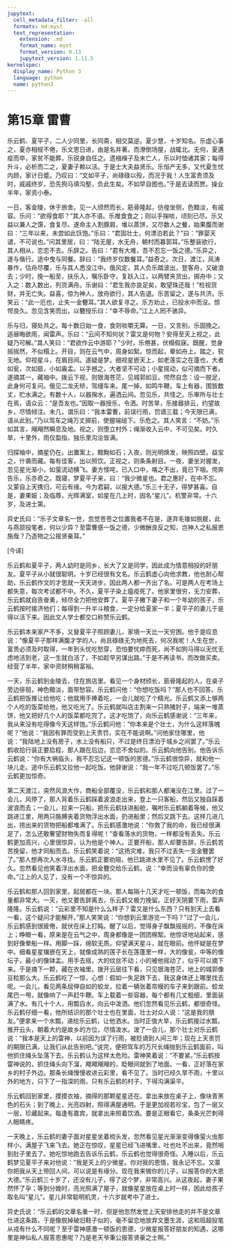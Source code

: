 ```yaml
---
jupytext:
  cell_metadata_filter: -all
  formats: md:myst
  text_representation:
    extension: .md
    format_name: myst
    format_version: 0.13
    jupytext_version: 1.11.5
kernelspec:
  display_name: Python 3
  language: python
  name: python3
---
```

# 第15章 雷曹

乐云鹤、夏平子，二人少同里，长同斋，相交莫逆。夏少慧，十岁知名。乐虚心事之，夏亦相规不倦，乐文思日进，由是名并著。而潦倒场屋，战辄北。无何，夏遘疫而卒，家贫不能葬，乐锐身自任之。遗襁褓子及未亡人，乐以时恤诸其家；每得升斗，必析而二之，夏妻子赖以活。于是士大夫益贤乐。乐恒产无多，又代夏生忧内顾，家计日蹙。乃叹曰：“文如平子，尚碌碌以殁，而况于我！人生富贵须及时，戚戚终岁，恐先狗马填沟壑，负此生矣。不如早自图也。”于是去读而贾。操业半年，家资小泰。

一日，客金陵，休于旅舍。见一人颀然而长，筋骨隆起，彷徨坐侧，色黯淡，有戚容。乐问：“欲得食耶？”其人亦不语。乐推食食之；则以手掬啖，顷刻已尽。乐又益以兼人之馔，食复尽。遂命主人割豚肩，堆以蒸饼，又尽数人之餐，始果腹而谢曰：“三年以来，未尝如此饫饱。”乐曰：“君固壮士，何漂泊若此？”曰：“罪婴天谴，不可说也。”问其里居，曰：“陆无屋，水无舟，朝村而暮郭耳。”乐整装欲行，其人相从，恋恋不去。乐辞之。告曰：“君有大难，吾不忍忘一饭之德。”乐异之，遂与偕行。途中曳与同餐。辞曰：“我终岁仅数餐耳。”益奇之。次日，渡江，风涛暴作，估舟尽覆，乐与其人悉没江中。俄风定，其人负乐踏波出，登客舟，又破浪去；少时，挽一船至，扶乐入，嘱乐卧守，复跃入江，以两臂夹货出，掷舟中；又入之：数入数出，列货满舟。乐谢曰：“君生我亦良足矣，敢望珠还哉！”检视货财，并无亡失。益喜，惊为神人，放舟欲行，其人告退。乐苦留之，遂与共济。乐笑云：“此一厄也，止失一金簪耳。”其人欲复寻之。乐方劝止，已投水中而没。惊愕良久。忽见含笑而出，以簪授乐曰：“幸不辱命。”江上人罔不骇异。

乐与归，寝处共之。每十数日始一食，食则啖嚼无算。一日，又言别，乐固挽之。适昼晦欲雨，闻雷声。乐曰：“云间不知何状？雷又是何物？安得至天上视之，此疑乃可解。”其人笑曰：“君欲作云中游耶？”少时，乐倦甚，伏榻假寐。既醒，觉身摇摇然，不似榻上。开目，则在云气中，周身如絮。惊而起，晕如舟上。踏之，软无地。仰视星斗，在眉目间。遂疑是梦。细视星嵌天上，如老莲实之在蓬也，大者如瓮，次如瓿，小如盎盂。以手撼之，大者坚不可动；小星摇动，似可摘而下者。遂摘其一，藏袖中。拨云下视，则银海苍茫，见城郭如豆。愕然自念：设一脱足，此身何可复问。俄见二龙夭矫，驾缦车来。尾一掉，如鸣牛鞭。车上有器，围皆数丈，贮水满之。有数十人，以器掬水，遍洒云间。忽见乐，共怪之。乐审所与壮士在焉，语众云：“是吾友也。”因取一器授乐，令洒。时苦旱，乐接器排云，约望故乡，尽情倾注。未几，谓乐曰：“我本雷曹，前误行雨，罚谪三载；今天限已满，请从此别。”乃以驾车之绳万丈掷前，使握端缒下。乐危之。其人笑言：“不妨。”乐如其言，飗飗然瞬息及地。视之，则堕立村外；绳渐收入云中，不可见矣。时久旱，十里外，雨仅盈指，独乐里沟浍皆满。

归探袖中，摘星仍在。出置案上，黯黝如石；入夜，则光明焕发，映照四壁。益宝之，什袭而藏。每有佳客，出以照饮。正视之，则条条射目。一夜，妻坐对握发，忽见星光渐小，如萤流动横飞。妻方怪咤，已入口中，咯之不出，竟已下咽。愕奔告乐，乐亦奇之。既寝，梦夏平子来，曰：“我少微星也。君之惠好，在中不忘。又蒙自上天携归，可云有缘。今为君嗣，以报大德。”乐三十无子，得梦甚喜。自是，妻果娠；及临蓐，光辉满室，如星在几上时，因名“星儿”。机警非常。十六岁，及进士第。

异史氏曰：“乐子文章名一世，忽觉苍苍之位置我者不在是，遂弃毛锥如脱屣，此与燕颔投笔者，何以少异？至雷曹感一饭之德，少微酬良反之知，岂神人之私报恩施哉？乃造物之公报贤豪耳。”

[今译]

乐云鹤和夏平子，两人幼时是同乡，长大了又是同学，因此成为情意相投的好朋友。夏平子从小就很聪明，十岁已经很有文名。乐云鹤虚心向他求教，他也耐心帮助，乐云鹤作文的才思就一天天进步。因此两人都一齐出了名。可是两人在考场上都失意，每次考试都不中。不久，夏平子染上瘟疫死了。他家里很穷，无力安葬，乐云鹤就自告奋勇，倾尽全力把他安葬了。夏平子撇下妻子和一个年幼的孩子，乐云鹤按时接济他们；每得到一升半斗粮食，一定分给夏家一半；夏平子的妻儿于是得以活下来。因此文人学士都交口称赞乐云鹤。

乐云鹤本来家产不多，又替夏平子照顾妻儿，家境一天比一天穷困。他于是叹息说：“像夏平子那样满腹才学的人，尚且碌碌无为地死去，何况我呢！人生在世，富贵必须及时取得，一年到头忧吃愁穿，恐怕要忧瘁而死，尚不如狗马得以无忧无虑地活到老，这一生就白活了，不如趁早另谋出路。”于是不再读书，而改做买卖。经营了半年，家中资财稍稍富裕。

一天，乐云鹤到金陵去，住在旅店里。看见一个身材颀长，筋骨隆起的人，在桌子旁边徘徊，神色黯淡，面带愁容。乐云鹤问他：“你想吃饭吗？”那人也不回答。乐云鹤把饭推让给他吃；他就用手捧着吃，一会儿就吃了个精光。乐云鹤又添上够两个人吃的饭菜给他，他又吃光了。乐云鹤就叫店主割来一只熟猪肘子，端来一堆蒸饼，他又把好几个人的饭菜都吃完了。这才吃饱了，向乐云鹤感谢说：“三年来，我从来没有吃得像今天这样饱。”乐云鹤问他：“你本来是个壮士，为什么这样落魄呢？”他说：“我因有罪而受到上天责罚，实在不能说啊。”问他家住哪里，他说：“我陆地上没有房子，水上没有船只，不过是终日漂泊于城乡之间罢了。”乐云鹤收拾行装正要启程，那人跟在后边，恋恋不舍似的。乐云鹤向他告别。他告诉乐云鹤说：“你有大祸临头，我不忍忘记这一顿饭的恩德。”乐云鹤很惊异，就和他一块儿走。途中乐云鹤又拉他一起吃饭。他辞谢说：“我一年不过吃几顿饭罢了。”乐云鹤更加惊奇。

第二天渡江，突然风浪大作，商船全部覆没，乐云鹤和那人都淹没在江里。过了一会儿，风停了，那人背着乐云鹤踩着波浪走出来，登上一只客船，然后又独自踩着波浪而去；一会儿，拉来一只船，把乐云鹤扶进船舱，嘱咐乐云鹤躺着等候，他又跳进江里，用两只胳膊夹着货物浮出水面，扔进船里；然后又跳下去。这样几进几出，捞出来的货物把船都堆满了。乐云鹤感激地说：“你救了我的命，我已经很满足了，怎么还敢奢望财物失而复得呢！”查看落水的货物，一样都没有丢失。乐云鹤更加高兴，心里很惊异，认为他是个神人。正要开船，那人却要告辞，乐云鹤苦苦挽留，他才同船而去。乐云鹤笑着说：“这扬灾难，我只不过丢失一支金簪罢了。”那人想再次入水寻找。乐云鹤正要劝阻，他已跳进水里不见了。乐云鹤愣了好久。忽然看见他笑着浮出水面，把金簪交给乐云鹤，说：“幸而没有辜负你的使命。”江上的人见了，没有一个不惊异的。

乐云鹤和那人回到家里，起居都在一块。那人每隔十几天才吃一顿饭，而每次的食量都非常大。一天，他又要告辞离去，乐云鹤又极力挽留。正好天阴要下雨，雷声隆隆。乐云鹤说：“云彩里不知是什么么样子？雷又是什么东西？只有到天上去看一看，这个疑问才能解开。”那人笑笑说：“你想到云里游览一下吗？”过了一会儿，乐云鹤感到很疲倦，就伏在床上打盹。醒了以后，觉得身子飘飘摇摇的，不像在床上；睁眼一看，原来是在云气之中，周身都像是一团团棉絮。他惊讶地站起来，感到好像晕船一样。用脚一踩，绵软无质。仰望满天星斗，就在眼前。他怀疑是在梦中。细看星星镶嵌在天上，就像成熟的莲子长在莲蓬里一样，大的像瓮，中等的像坛子，最小的像钵盂。用手去摇，大的纹丝不动；小的被他摇动了，似乎可以摘下来。于是摘下一颗，藏在衣袖里。拨开云层往下看，只见银海苍茫，地上的城郭像豆粒那么大。乐云鹤吃了一惊，心想：假如一失足跌下去，我这身体还上哪里找去呢。一会儿，看见两条屈伸自如的蛟龙，拉着一辆张着帘幔的车子来到跟前。蛟龙尾巴一甩，就像响了一声赶牛鞭。车上载着一些容器，每个都有几丈粗细，里面装满了水。有几十个人，用瓢舀水，向云中泼洒。他们忽然看见乐云鹤，都很奇怪。乐云鹤仔细一看，他所结识的那个壮士也在里面，壮士对众人说：“这是我的朋友。”便拿来一个水瓢，递给乐云鹤，让他洒水。当时正值大旱，乐云鹤接过水瓢，推开云头，朝着大约是故乡的方位，尽情泼水。泼了一会儿，那个壮士对乐云鹤说：“我本是天上的雷神，以前因为误了行雨，被贬谪到人间三年；现在上天责罚的期限已满，让我们从此告别吧。”说完，便把驾车的万尺长绳抛到乐云鹤面前，叫他抓住绳头坠落下去。乐云鹤认为这样太危险。雷神笑着说：“不要紧。”乐云鹤按雷神说的，抓住绳头向下溜，飕飕飗飗的，眨眼间就到了地面。一看，正好落在家乡的村子外边。那条长绳慢慢收进云彩里，看不见了。当时已经久旱不雨，十里以外的地方，只下了一指深的雨，只有乐云鹤的村子，下得沟满渠平。

乐云鹤回到家里，摸摸衣袖，摘得的那颗星星还在。拿出来放在桌子上，像块青黑色的石头；到了晚上，光亮四射，照得满屋通明。于是更加视若珍宝，包了一层又一层，珍藏起来。每逢有嘉宾，就拿出来照着饮酒。要是正眼看它，条条光芒刺得人眼睛疼。

一天晚上，乐云鹤的妻子面对星星坐着梳头发，忽然看见星光渐渐变得像萤火虫那样小，满屋子飞来飞去。她正在惊叹，星星已经飞进嘴里，吐也吐不出来，竟然咽到肚子里去了。她吃惊地跑去告诉乐云鹤，乐云鹤也觉得很奇怪。入睡以后，乐云鹤梦见夏平子来对他说：“我是天上的少微星。你对我的恩情，我永记不忘。又蒙你把我从天上带回人间，可以说是有缘分。现在我来做你的儿子，以报答你的大恩大德。”乐云鹤三十岁了，还没有儿子，得了这个梦，非常高兴。从这夜起，妻子果然怀了孕；等到分娩时，亮光照满了屋子，就像星星放在桌上时一样，因此给孩子取名叫“星儿”。星儿非常聪明机灵，十六岁就考中了进士。

异史氏说：“乐云鹤的文章名重一时，但是他忽然发觉上天安排他走的并不是文章仕进这条路，于是像脱掉破旧鞋子似的，毫不留恋地放弃文墨生涯，这和班超投笔从戎有什么不同呢？至于雷神感激一顿饭的恩德，少微星报答好朋友的知遇，这哪里是神仙私人报答恩惠呢？乃是老天爷秉公报答贤豪之士啊。”


